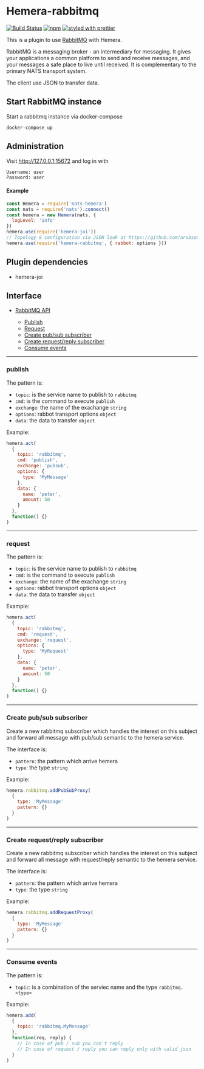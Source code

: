 # Hemera-rabbitmq

[![Build Status](https://travis-ci.org/hemerajs/hemera-rabbitmq.svg?branch=master)](https://travis-ci.org/hemerajs/hemera-rabbitmq)
[![npm](https://img.shields.io/npm/v/hemera-rabbitmq.svg?maxAge=3600)](https://www.npmjs.com/package/hemera-rabbitmq)
[![styled with prettier](https://img.shields.io/badge/styled_with-prettier-ff69b4.svg)](#badge)

This is a plugin to use [RabbitMQ](https://www.rabbitmq.com) with Hemera.

RabbitMQ is a messaging broker - an intermediary for messaging. It gives your applications a common platform to send and receive messages, and your messages a safe place to live until received. It is complementary to the primary NATS transport system.

The client use JSON to transfer data.

## Start RabbitMQ instance

Start a rabbitmq instance via docker-compose

```
docker-compose up
```

## Administration

Visit http://127.0.0.1:15672 and log in with

```
Username: user
Password: user
```

#### Example

```js
const Hemera = require('nats-hemera')
const nats = require('nats').connect()
const hemera = new Hemera(nats, {
  logLevel: 'info'
})
hemera.use(require('hemera-joi'))
// Topology & configuration via JSON look at https://github.com/arobson/rabbot
hemera.use(require('hemera-rabbitmq', { rabbot: options }))
```

## Plugin dependencies

* hemera-joi

## Interface

* [RabbitMQ API](#RabbitMQ-api)

  * [Publish](#publish)
  * [Request](#request)
  * [Create pub/sub subscriber](#Create-pub-sub-subscriber)
  * [Create request/reply subscriber](#Create-request-reply-subscriber)
  * [Consume events](#consume-events)

---

### publish

The pattern is:

* `topic`: is the service name to publish to `rabbitmq`
* `cmd`: is the command to execute `publish`
* `exchange`: the name of the exachange `string`
* `options`: rabbot transport options `object`
* `data`: the data to transfer `object`

Example:

```js
hemera.act(
  {
    topic: 'rabbitmq',
    cmd: 'publish',
    exchange: 'pubsub',
    options: {
      type: 'MyMessage'
    },
    data: {
      name: 'peter',
      amount: 50
    }
  },
  function() {}
)
```

---

### request

The pattern is:

* `topic`: is the service name to publish to `rabbitmq`
* `cmd`: is the command to execute `publish`
* `exchange`: the name of the exachange `string`
* `options`: rabbot transport options `object`
* `data`: the data to transfer `object`

Example:

```js
hemera.act(
  {
    topic: 'rabbitmq',
    cmd: 'request',
    exchange: 'request',
    options: {
      type: 'MyRequest'
    },
    data: {
      name: 'peter',
      amount: 50
    }
  },
  function() {}
)
```

---

### Create pub/sub subscriber

Create a new rabbitmq subscriber which handles the interest on this subject and forward all message with pub/sub semantic to the hemera service.

The interface is:

* `pattern`: the pattern which arrive hemera
* `type`: the type `string`

Example:

```js
hemera.rabbitmq.addPubSubProxy(
  {
    type: 'MyMessage'
    pattern: {}
  }
)
```

---

### Create request/reply subscriber

Create a new rabbitmq subscriber which handles the interest on this subject and forward all message with request/reply semantic to the hemera service.

The interface is:

* `pattern`: the pattern which arrive hemera
* `type`: the type `string`

Example:

```js
hemera.rabbitmq.addRequestProxy(
  {
    type: 'MyMessage'
    pattern: {}
  }
)
```

---

### Consume events

The pattern is:

* `topic`: is a combination of the serviec name and the type `rabbitmq.<type>`

Example:

```js
hemera.add(
  {
    topic: 'rabbitmq.MyMessage'
  },
  function(req, reply) {
    // In case of pub / sub you can't reply
    // In case of request / reply you can reply only with valid json
  }
)
```
